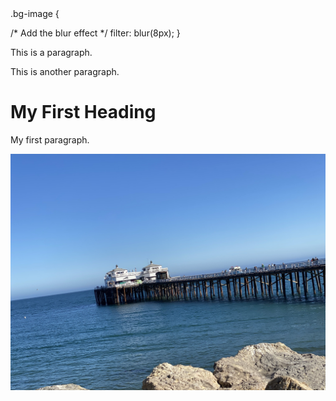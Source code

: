 

<!DOCTYPE html>

<html>
  <HEAD>
  <sytle>
    .bg-image {

  /* Add the blur effect */
  filter: blur(8px);
  }
  </sytle>
</HEAD>
 
<body>

<p>This is a paragraph.</p>
<p>This is another paragraph.</p>
<h1>My First Heading</h1>
<p>My first paragraph.</p>
  <div class="bg-image">
    <img  class="image" src="IMG_6004.jpeg">
  </div>

</body>
</html>
